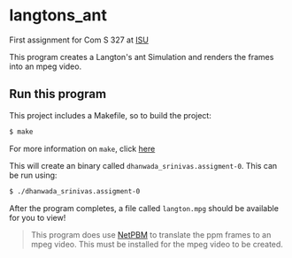 # langtons_ant
First assignment for Com S 327 at [ISU](https://www.iastate.edu)

This program creates a Langton's ant Simulation and renders the frames into an
mpeg video.

## Run this program

This project includes a Makefile, so to build the project:
```bash
$ make
```
For more information on `make`, click [here](https://www.gnu.org/software/make/)

This will create an binary called `dhanwada_srinivas.assigment-0`. This can be 
run using:
```bash
$ ./dhanwada_srinivas.assigment-0
```

After the program completes, a file called `langton.mpg` should be 
available for you to view!

> This program does use [NetPBM](http://netpbm.sourceforge.net) to translate 
> the ppm frames to an mpeg video.  This must be installed for the mpeg video 
> to be created.
